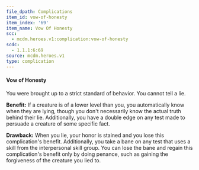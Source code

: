 ```yaml
---
file_dpath: Complications
item_id: vow-of-honesty
item_index: '69'
item_name: Vow Of Honesty
scc:
  - mcdm.heroes.v1:complication:vow-of-honesty
scdc:
  - 1.1.1:6:69
source: mcdm.heroes.v1
type: complication
---
```


#### Vow of Honesty

You were brought up to a strict standard of behavior. You cannot tell a lie.

**Benefit:** If a creature is of a lower level than you, you automatically know when they are lying, though you don't necessarily know the actual truth behind their lie. Additionally, you have a double edge on any test made to persuade a creature of some specific fact.

**Drawback:** When you lie, your honor is stained and you lose this complication's benefit. Additionally, you take a bane on any test that uses a skill from the interpersonal skill group. You can lose the bane and regain this complication's benefit only by doing penance, such as gaining the forgiveness of the creature you lied to.
